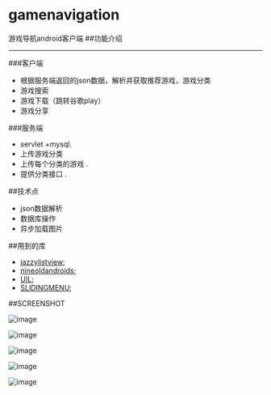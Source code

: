 # gamenavigation
游戏导航android客户端 
##功能介绍
***

###客户端

* 根据服务端返回的json数据，解析并获取推荐游戏，游戏分类
* 游戏搜索 
* 游戏下载（跳转谷歌play）
* 游戏分享

###服务端

* servlet +mysql.
* 上传游戏分类 
* 上传每个分类的游戏 .
* 提供分类接口  .


##技术点 

* json数据解析 
* 数据库操作  
* 异步加载图片


##用到的库 

* [jazzylistview](https://github.com/twotoasters/JazzyListView);
* [nineoldandroids](https://github.com/JakeWharton/NineOldAndroids);
* [UIL](https://github.com/nostra13/Android-Universal-Image-Loader);
*  [SLIDINGMENU](https://github.com/jfeinstein10/SlidingMenu);


##SCREENSHOT

![image](https://github.com/adamin1990/gamenavigation/raw/master/art/a.png)

![image](https://github.com/adamin1990/gamenavigation/raw/master/art/b.png)

![image](https://github.com/adamin1990/gamenavigation/raw/master/art/c.png)

![image](https://github.com/adamin1990/gamenavigation/raw/master/art/d.png)

![image](https://github.com/adamin1990/gamenavigation/raw/master/art/e.png)



